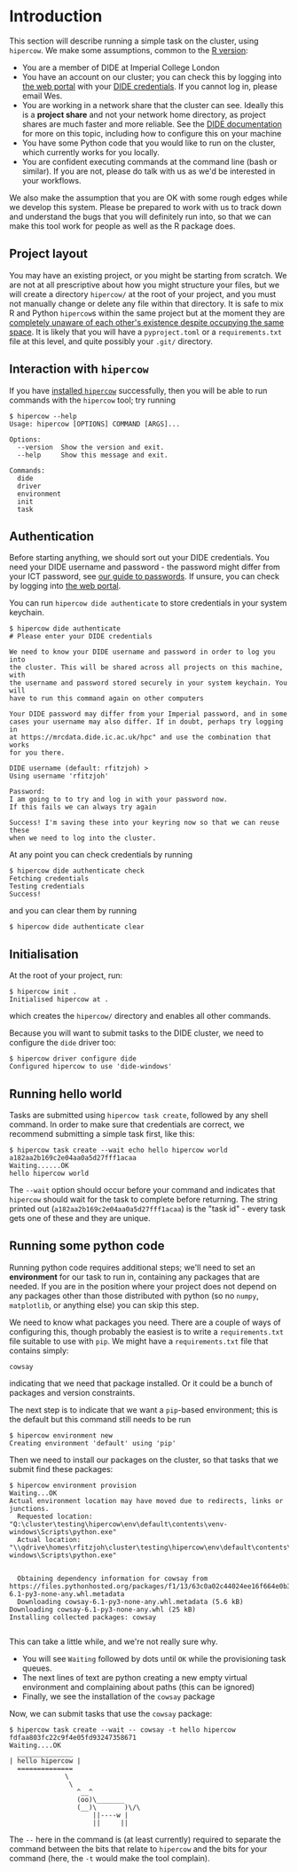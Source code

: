 # Introduction

This section will describe running a simple task on the cluster, using `hipercow`.  We make some assumptions, common to the [R version](https://mrc-ide.github.io/hipercow/):

* You are a member of DIDE at Imperial College London
* You have an account on our cluster; you can check this by logging into [the web portal](https://mrcdata.dide.ic.ac.uk/hpc) with your [DIDE credentials](dide.md#about-our-usernames-and-passwords).  If you cannot log in, please email Wes.
* You are working in a network share that the cluster can see. Ideally this is a **project share** and not your network home directory, as project shares are much faster and more reliable.  See the [DIDE documentation](dide.md#filesystems-and-paths) for more on this topic, including how to configure this on your machine
* You have some Python code that you would like to run on the cluster, which currently works for you locally.
* You are confident executing commands at the command line (bash or similar). If you are not, please do talk with us as we'd be interested in your workflows.

We also make the assumption that you are OK with some rough edges while we develop this system.  Please be prepared to work with us to track down and understand the bugs that you will definitely run into, so that we can make this tool work for people as well as the R package does.

## Project layout

You may have an existing project, or you might be starting from scratch.  We are not at all prescriptive about how you might structure your files, but we will create a directory `hipercow/` at the root of your project, and you must not manually change or delete any file within that directory.  It is safe to mix R and Python `hipercow`s within the same project but at the moment they are [completely unaware of each other's existence despite occupying the same space](https://en.wikipedia.org/wiki/The_City_%26_the_City).  It is likely that you will have a `pyproject.toml` or a `requirements.txt` file at this level, and quite possibly your `.git/` directory.

## Interaction with `hipercow`

If you have [installed `hipercow`](index.md) successfully, then you will be able to run commands with the `hipercow` tool; try running

```console
$ hipercow --help
Usage: hipercow [OPTIONS] COMMAND [ARGS]...

Options:
  --version  Show the version and exit.
  --help     Show this message and exit.

Commands:
  dide
  driver
  environment
  init
  task
```

## Authentication

Before starting anything, we should sort out your DIDE credentials.  You need your DIDE username and password - the password might differ from your ICT password, see [our guide to passwords](dide.md#about-our-usernames-and-passwords).  If unsure, you can check by logging into [the web portal](https://mrcdata.dide.ic.ac.uk/hpc).

You can run `hipercow dide authenticate` to store credentials in your system keychain.

```console
$ hipercow dide authenticate
# Please enter your DIDE credentials

We need to know your DIDE username and password in order to log you into
the cluster. This will be shared across all projects on this machine, with
the username and password stored securely in your system keychain. You will
have to run this command again on other computers

Your DIDE password may differ from your Imperial password, and in some
cases your username may also differ. If in doubt, perhaps try logging in
at https://mrcdata.dide.ic.ac.uk/hpc" and use the combination that works
for you there.

DIDE username (default: rfitzjoh) >
Using username 'rfitzjoh'

Password:
I am going to to try and log in with your password now.
If this fails we can always try again

Success! I'm saving these into your keyring now so that we can reuse these
when we need to log into the cluster.
```

At any point you can check credentials by running

```console
$ hipercow dide authenticate check
Fetching credentials
Testing credentials
Success!
```

and you can clear them by running

```console
$ hipercow dide authenticate clear
```

## Initialisation

At the root of your project, run:

```console
$ hipercow init .
Initialised hipercow at .
```

which creates the `hipercow/` directory and enables all other commands.

Because you will want to submit tasks to the DIDE cluster, we need to configure the `dide` driver too:

```console
$ hipercow driver configure dide
Configured hipercow to use 'dide-windows'
```

## Running hello world

Tasks are submitted using `hipercow task create`, followed by any shell command.  In order to make sure that credentials are correct, we recommend submitting a simple task first, like this:

```console
$ hipercow task create --wait echo hello hipercow world
a182aa2b169c2e04aa0a5d27fff1acaa
Waiting......OK
hello hipercow world
```

The `--wait` option should occur before your command and indicates that `hipercow` should wait for the task to complete before returning.  The string printed out (`a182aa2b169c2e04aa0a5d27fff1acaa`) is the "task id" - every task gets one of these and they are unique.

## Running some python code

Running python code requires additional steps; we'll need to set an **environment** for our task to run in, containing any packages that are needed.  If you are in the position where your project does not depend on any packages other than those distributed with python (so no `numpy`, `matplotlib`, or anything else) you can skip this step.

We need to know what packages you need.  There are a couple of ways of configuring this, though probably the easiest is to write a `requirements.txt` file suitable to use with `pip`.  We might have a `requirements.txt` file that contains simply:

```
cowsay
```

indicating that we need that package installed.  Or it could be a bunch of packages and version constraints.

The next step is to indicate that we want a `pip`-based environment; this is the default but this command still needs to be run

```console
$ hipercow environment new
Creating environment 'default' using 'pip'
```

Then we need to install our packages on the cluster, so that tasks that we submit find these packages:

```console
$ hipercow environment provision
Waiting...OK
Actual environment location may have moved due to redirects, links or junctions.
  Requested location: "Q:\cluster\testing\hipercow\env\default\contents\venv-windows\Scripts\python.exe"
  Actual location:    "\\qdrive\homes\rfitzjoh\cluster\testing\hipercow\env\default\contents\venv-windows\Scripts\python.exe"


  Obtaining dependency information for cowsay from https://files.pythonhosted.org/packages/f1/13/63c0a02c44024ee16f664e0b36eefeb22d54e93531630bd99e237986f534/cowsay-6.1-py3-none-any.whl.metadata
  Downloading cowsay-6.1-py3-none-any.whl.metadata (5.6 kB)
Downloading cowsay-6.1-py3-none-any.whl (25 kB)
Installing collected packages: cowsay


```

This can take a little while, and we're not really sure why.

* You will see `Waiting` followed by dots until `OK` while the provisioning task queues.
* The next lines of text are python creating a new empty virtual environment and complaining about paths (this can be ignored)
* Finally, we see the installation of the `cowsay` package

Now, we can submit tasks that use the `cowsay` package:

```
$ hipercow task create --wait -- cowsay -t hello hipercow
fdfaa803fc22c9f4e05fd93247358671
Waiting....OK
  ______________
| hello hipercow |
  ==============
              \
               \
                 ^__^
                 (oo)\_______
                 (__)\       )\/\
                     ||----w |
                     ||     ||
```

The `--` here in the command is (at least currently) required to separate the command between the bits that relate to `hipercow` and the bits for your command (here, the `-t` would make the tool complain).
